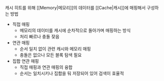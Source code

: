 캐시 히트를 위해 [[Memory|메모리]]의 데이터를 [[Cache|캐시]]에 매핑해서 구성하는 방법
- 직접 매핑
	- 메모리의 데이터를 캐시에 순차적으로 돌아가며 매핑하는 방식
	- 처리 빠르나 충돌 잦음
- 연관 매핑
	- 순서 일치 없이 관련 캐시와 메모리 매핑
	- 충돌은 없으나 모든 블록 탐색 필요
- 집합 연관 매핑
	- 직접 매핑과 연관 매핑의 융합
	- 순서는 일치시키나 집합을 둬 저장되어 있어 검색이 효율적